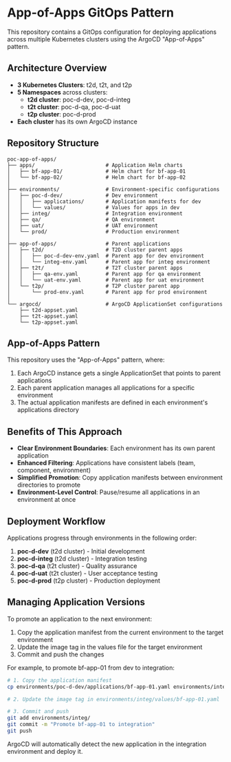 # App-of-Apps GitOps Pattern

This repository contains a GitOps configuration for deploying applications across multiple Kubernetes clusters using the ArgoCD "App-of-Apps" pattern.

## Architecture Overview

- **3 Kubernetes Clusters**: t2d, t2t, and t2p
- **5 Namespaces** across clusters:
  - **t2d cluster**: poc-d-dev, poc-d-integ
  - **t2t cluster**: poc-d-qa, poc-d-uat
  - **t2p cluster**: poc-d-prod
- **Each cluster** has its own ArgoCD instance

## Repository Structure

```
poc-app-of-apps/
├── apps/                       # Application Helm charts
│   ├── bf-app-01/              # Helm chart for bf-app-01
│   └── bf-app-02/              # Helm chart for bf-app-02
│
├── environments/               # Environment-specific configurations
│   ├── poc-d-dev/              # Dev environment
│   │   ├── applications/       # Application manifests for dev
│   │   └── values/             # Values for apps in dev
│   ├── integ/                  # Integration environment
│   ├── qa/                     # QA environment
│   ├── uat/                    # UAT environment
│   └── prod/                   # Production environment
│
├── app-of-apps/                # Parent applications
│   ├── t2d/                    # T2D cluster parent apps
│   │   ├── poc-d-dev-env.yaml  # Parent app for dev environment
│   │   └── integ-env.yaml      # Parent app for integ environment
│   ├── t2t/                    # T2T cluster parent apps
│   │   ├── qa-env.yaml         # Parent app for qa environment
│   │   └── uat-env.yaml        # Parent app for uat environment
│   └── t2p/                    # T2P cluster parent app
│       └── prod-env.yaml       # Parent app for prod environment
│
└── argocd/                     # ArgoCD ApplicationSet configurations
    ├── t2d-appset.yaml
    ├── t2t-appset.yaml
    └── t2p-appset.yaml
```

## App-of-Apps Pattern

This repository uses the "App-of-Apps" pattern, where:

1. Each ArgoCD instance gets a single ApplicationSet that points to parent applications
2. Each parent application manages all applications for a specific environment
3. The actual application manifests are defined in each environment's applications directory

## Benefits of This Approach

- **Clear Environment Boundaries**: Each environment has its own parent application
- **Enhanced Filtering**: Applications have consistent labels (team, component, environment)
- **Simplified Promotion**: Copy application manifests between environment directories to promote
- **Environment-Level Control**: Pause/resume all applications in an environment at once

## Deployment Workflow

Applications progress through environments in the following order:

1. **poc-d-dev** (t2d cluster) - Initial development
2. **poc-d-integ** (t2d cluster) - Integration testing
3. **poc-d-qa** (t2t cluster) - Quality assurance
4. **poc-d-uat** (t2t cluster) - User acceptance testing
5. **poc-d-prod** (t2p cluster) - Production deployment

## Managing Application Versions

To promote an application to the next environment:

1. Copy the application manifest from the current environment to the target environment
2. Update the image tag in the values file for the target environment
3. Commit and push the changes

For example, to promote bf-app-01 from dev to integration:

```bash
# 1. Copy the application manifest
cp environments/poc-d-dev/applications/bf-app-01.yaml environments/integ/applications/

# 2. Update the image tag in environments/integ/values/bf-app-01.yaml

# 3. Commit and push
git add environments/integ/
git commit -m "Promote bf-app-01 to integration"
git push
```

ArgoCD will automatically detect the new application in the integration environment and deploy it. 